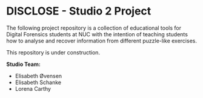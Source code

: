 # DISCLOSE - Studio 2 Project

The following project repository is a collection of educational tools for Digital Forensics students at NUC with the intention of teaching students how to analyse and recover information from different puzzle-like exercises.

This repository is under construction.

**Studio Team:**
  * Elisabeth Øvensen
  * Elisabeth Schanke
  * Lorena Carthy
